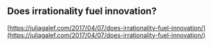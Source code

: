 ## Does irrationality fuel innovation?
  
  [https://juliagalef.com/2017/04/07/does-irrationality-fuel-innovation/](https://juliagalef.com/2017/04/07/does-irrationality-fuel-innovation/)
